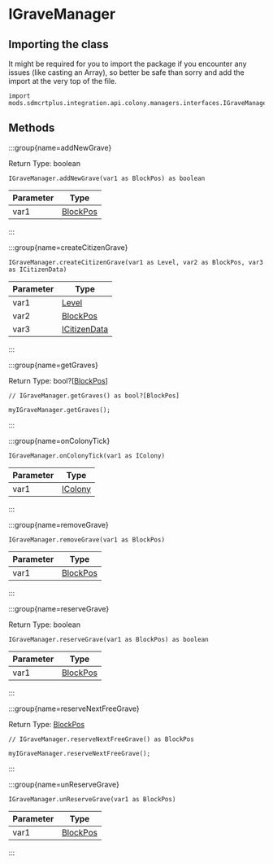 # IGraveManager

## Importing the class

It might be required for you to import the package if you encounter any issues (like casting an Array), so better be safe than sorry and add the import at the very top of the file.
```zenscript
import mods.sdmcrtplus.integration.api.colony.managers.interfaces.IGraveManager;
```


## Methods

:::group{name=addNewGrave}

Return Type: boolean

```zenscript
IGraveManager.addNewGrave(var1 as BlockPos) as boolean
```

| Parameter |                    Type                     |
|-----------|---------------------------------------------|
| var1      | [BlockPos](/vanilla/api/util/math/BlockPos) |


:::

:::group{name=createCitizenGrave}

```zenscript
IGraveManager.createCitizenGrave(var1 as Level, var2 as BlockPos, var3 as ICitizenData)
```

| Parameter |                                       Type                                        |
|-----------|-----------------------------------------------------------------------------------|
| var1      | [Level](/vanilla/api/world/Level)                                                 |
| var2      | [BlockPos](/vanilla/api/util/math/BlockPos)                                       |
| var3      | [ICitizenData](/mods/sdmcrtplus/integration/minecolonies/api/colony/ICitizenData) |


:::

:::group{name=getGraves}

Return Type: bool?[[BlockPos](/vanilla/api/util/math/BlockPos)]

```zenscript
// IGraveManager.getGraves() as bool?[BlockPos]

myIGraveManager.getGraves();
```

:::

:::group{name=onColonyTick}

```zenscript
IGraveManager.onColonyTick(var1 as IColony)
```

| Parameter |                                  Type                                   |
|-----------|-------------------------------------------------------------------------|
| var1      | [IColony](/mods/sdmcrtplus/integration/minecolonies/api/colony/IColony) |


:::

:::group{name=removeGrave}

```zenscript
IGraveManager.removeGrave(var1 as BlockPos)
```

| Parameter |                    Type                     |
|-----------|---------------------------------------------|
| var1      | [BlockPos](/vanilla/api/util/math/BlockPos) |


:::

:::group{name=reserveGrave}

Return Type: boolean

```zenscript
IGraveManager.reserveGrave(var1 as BlockPos) as boolean
```

| Parameter |                    Type                     |
|-----------|---------------------------------------------|
| var1      | [BlockPos](/vanilla/api/util/math/BlockPos) |


:::

:::group{name=reserveNextFreeGrave}

Return Type: [BlockPos](/vanilla/api/util/math/BlockPos)

```zenscript
// IGraveManager.reserveNextFreeGrave() as BlockPos

myIGraveManager.reserveNextFreeGrave();
```

:::

:::group{name=unReserveGrave}

```zenscript
IGraveManager.unReserveGrave(var1 as BlockPos)
```

| Parameter |                    Type                     |
|-----------|---------------------------------------------|
| var1      | [BlockPos](/vanilla/api/util/math/BlockPos) |


:::


